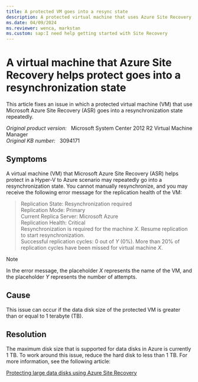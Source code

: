 ```yaml
---
title: A protected VM goes into a resync state
description: A protected virtual machine that uses Azure Site Recovery goes into a resynchronization state repeatedly.
ms.date: 04/09/2024
ms.reviewer: wenca, markstan
ms.custom: sap:I need help getting started with Site Recovery
---
```

# A virtual machine that Azure Site Recovery helps protect goes into a resynchronization state

This article fixes an issue in which a protected virtual machine (VM) that use Microsoft Azure Site Recovery (ASR) goes into a resynchronization state repeatedly.

_Original product version:_ &nbsp; Microsoft System Center 2012 R2 Virtual Machine Manager  
_Original KB number:_ &nbsp; 3094171

## Symptoms

A virtual machine (VM) that Microsoft Azure Site Recovery (ASR) helps protect in a Hyper-V to Azure scenario may repeatedly go into a resynchronization state. You cannot manually resynchronize, and you may receive the following error message for the replication health of the VM:

> Replication State: Resynchronization required  
> Replication Mode: Primary  
> Current Replica Server: Microsoft Azure  
> Replication Health: Critical  
> Resynchronization is required for the machine *X*. Resume replication to start resynchronization.  
> Successful replication cycles: 0 out of *Y* (0%). More than 20% of replication cycles have been missed for virtual machine *X*.

> [!NOTE]
> In the error message, the placeholder *X* represents the name of the VM, and the placeholder *Y* represents the number of attempts.

## Cause

This issue can occur if the data disk size of the protected VM is greater than or equal to 1 terabyte (TB).

## Resolution

The maximum disk size that is supported for data disks in Azure is currently 1 TB. To work around this issue, reduce the hard disk to less than 1 TB. For more information, see the following article:

[Protecting large data disks using Azure Site Recovery](https://azure.microsoft.com/blog/protecting-large-data-disks-using-azure-site-recovery/)
